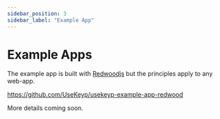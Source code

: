 ```yaml
---
sidebar_position: 3
sidebar_label: "Example App"
---
```


# Example Apps

The example app is built with [Redwoodjs](https://redwoodjs.com/) but the principles apply to any web-app.

https://github.com/UseKeyp/usekeyp-example-app-redwood

More details coming soon.
